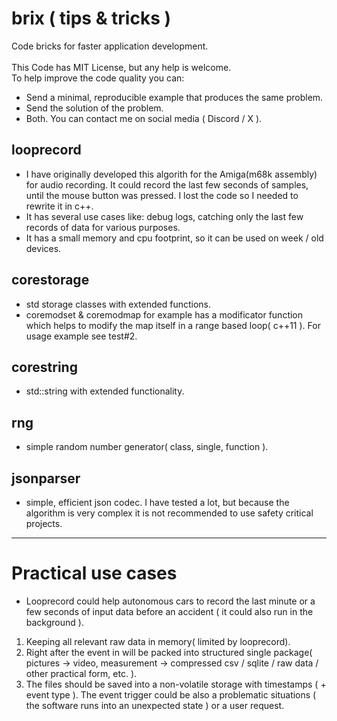 # brix ( tips & tricks )
Code bricks for faster application development.<br><br>
This Code has MIT License, but any help is welcome.<br>
To help improve the code quality you can:
- Send a minimal, reproducible example that produces the same problem.
- Send the solution of the problem.
- Both.
You can contact me on social media ( Discord / X ).

## looprecord
- I have originally developed this algorith for the Amiga(m68k assembly) for audio recording. It could record the last few seconds of samples, until the mouse button was pressed. I lost the code so I needed to rewrite it in c++.
- It has several use cases like: debug logs, catching only the last few records of data for various purposes.
- It has a small memory and cpu footprint, so it can be used on week / old devices.

## corestorage
- std storage classes with extended functions.
- coremodset & coremodmap for example has a modificator function which helps to modify the map itself in a range based loop( c++11 ). For usage example see test#2.

## corestring
- std::string with extended functionality.

## rng
- simple random number generator( class, single, function ).

## jsonparser
- simple, efficient json codec. I have tested a lot, but because the algorithm is very complex it is not recommended to use safety critical projects.
---
# Practical use cases
- Looprecord could help autonomous cars to record the last minute or a few seconds of input data before an accident ( it could also run in the background ).
1. Keeping all relevant raw data in memory( limited by looprecord).
2. Right after the event in will be packed into structured single package( pictures -> video, measurement -> compressed csv / sqlite / raw data / other practical form, etc. ).
3. The files should be saved into a non-volatile storage with timestamps ( + event type ).
  The event trigger could be also a problematic situations ( the software runs into an unexpected state ) or a user request.
